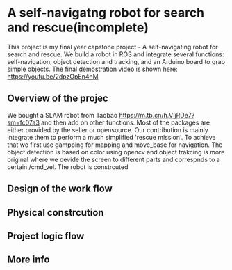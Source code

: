 # A self-navigatng robot for search and rescue(incomplete)
This project is my final year capstone project - A self-navigating robot for search and rescue. We build a robot in ROS and integrate several functions: self-navigation, object detection and tracking, and an Arduino board to grab simple objects. The final demostration video is shown here: https://youtu.be/2dpzOpEn4hM

## Overview of the projec
We bought a SLAM robot from Taobao https://m.tb.cn/h.VIjRDe7?sm=fc07a3 and then add on other functions. Most of the packages are either provided by the seller or opensource. Our contribution is mainly integrate them to perform a much simplified 'rescue mission'. To achieve that we first use gampping for mapping and move_base for navigation. The object detection is based on color using opencv and object trakcing is more original where we devide the screen to different parts and correspnds to a certain /cmd_vel. The robot is constrcuted 

## Design of the work flow

## Physical constrcution

## Project logic flow

## More info
